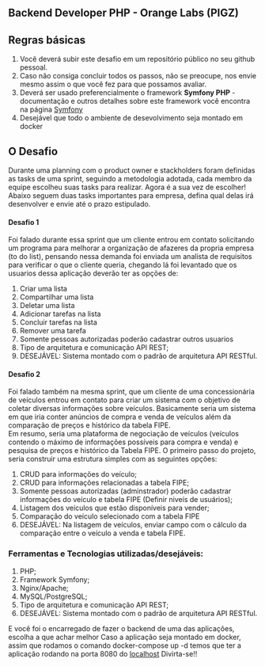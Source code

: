 ## Backend Developer PHP - Orange Labs (PIGZ)

## Regras básicas
1. Você deverá subir este desafio em um repositório público no seu github pessoal.
2. Caso não consiga concluir todos os passos, não se preocupe, nos envie mesmo assim o que você fez para que possamos avaliar.
3. Deverá ser usado preferencialmente o framework **Symfony PHP** - documentação e outros detalhes sobre este framework você encontra na página [Symfony](http://symfony.com)
4. Desejável que todo o ambiente de desevolvimento seja montado em docker

## O Desafio
Durante uma planning com o product owner e stackholders foram definidas as tasks de uma sprint, seguindo a metodologia adotada, cada membro da equipe escolheu suas tasks para realizar. Agora é a sua vez de escolher!
Abaixo seguem duas tasks importantes para empresa, defina qual delas irá desenvolver e envie até o prazo estipulado.

#### Desafio 1
Foi falado durante essa sprint que um cliente entrou em contato solicitando um programa para melhorar a organização de afazeres da propria empresa (to do list), pensando nessa demanda foi enviada um analista de requisitos para verificar o que o cliente queria, chegando lá foi levantado que os usuarios dessa aplicação deverão ter as opções de:

1. Criar uma lista
2. Compartilhar uma lista
3. Deletar uma lista
4. Adicionar tarefas na lista
5. Concluir tarefas na lista
6. Remover uma tarefa
7. Somente pessoas autorizadas poderão cadastrar outros usuarios
8. Tipo de arquitetura e comunicação API REST;
9. DESEJÁVEL: Sistema montado com o padrão de arquitetura API RESTful.

#### Desafio 2
Foi falado também na mesma sprint, que um cliente de uma concessionária de veículos entrou em contato para criar um sistema com o objetivo de coletar diversas informações sobre veículos. Basicamente seria um sistema em que iria conter anúncios de compra e venda de veículos além da comparação de preços e histórico da tabela FIPE.  
Em resumo, seria uma plataforma de negociação de veículos (veículos contendo o máximo de informações possíveis para compra e venda) e pesquisa de preços e histórico da Tabela FIPE.
O primeiro passo do projeto, seria construir uma estrutura simples com as seguintes opções:

1. CRUD para informações do veículo;
2. CRUD para informações relacionadas a tabela FIPE;
3. Somente pessoas autorizadas (adminstrador) poderão cadastrar informações do veículo e tabela FIPE (Definir niveís de usuários);
3. Listagem dos veículos que estão disponíveis para vender;
4. Comparação do veículo selecionado com a tabela FIPE
5. DESEJÁVEL: Na listagem de veículos, enviar campo com o cálculo da comparação entre o veículo a venda e tabela FIPE.

### Ferramentas e Tecnologias utilizadas/desejáveis:
1. PHP;
2. Framework Symfony;
3. Nginx/Apache;
4. MySQL/PostgreSQL;
5. Tipo de arquitetura e comunicação API REST;
6. DESEJÁVEL: Sistema montado com o padrão de arquitetura API RESTful.

E você foi o encarregado de fazer o backend de uma das aplicações, escolha a que achar melhor
Caso a aplicação seja montado em docker, assim que rodamos o comando docker-compose up -d temos que ter a aplicação rodando na porta 8080 do [localhost](127.0.0.1)
Divirta-se!!
